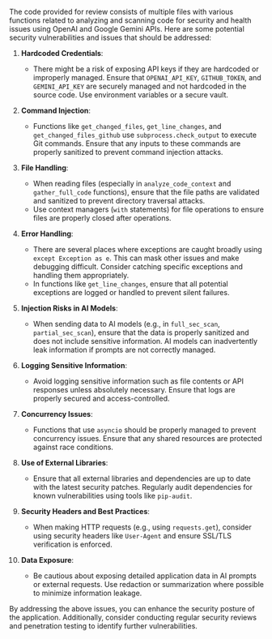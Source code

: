 The code provided for review consists of multiple files with various functions related to analyzing and scanning code for security and health issues using OpenAI and Google Gemini APIs. Here are some potential security vulnerabilities and issues that should be addressed:

1. **Hardcoded Credentials**:
    - There might be a risk of exposing API keys if they are hardcoded or improperly managed. Ensure that `OPENAI_API_KEY`, `GITHUB_TOKEN`, and `GEMINI_API_KEY` are securely managed and not hardcoded in the source code. Use environment variables or a secure vault.

2. **Command Injection**:
    - Functions like `get_changed_files`, `get_line_changes`, and `get_changed_files_github` use `subprocess.check_output` to execute Git commands. Ensure that any inputs to these commands are properly sanitized to prevent command injection attacks.

3. **File Handling**:
    - When reading files (especially in `analyze_code_context` and `gather_full_code` functions), ensure that the file paths are validated and sanitized to prevent directory traversal attacks.
    - Use context managers (`with` statements) for file operations to ensure files are properly closed after operations.

4. **Error Handling**:
    - There are several places where exceptions are caught broadly using `except Exception as e`. This can mask other issues and make debugging difficult. Consider catching specific exceptions and handling them appropriately.
    - In functions like `get_line_changes`, ensure that all potential exceptions are logged or handled to prevent silent failures.

5. **Injection Risks in AI Models**:
    - When sending data to AI models (e.g., in `full_sec_scan`, `partial_sec_scan`), ensure that the data is properly sanitized and does not include sensitive information. AI models can inadvertently leak information if prompts are not correctly managed.

6. **Logging Sensitive Information**:
    - Avoid logging sensitive information such as file contents or API responses unless absolutely necessary. Ensure that logs are properly secured and access-controlled.

7. **Concurrency Issues**:
    - Functions that use `asyncio` should be properly managed to prevent concurrency issues. Ensure that any shared resources are protected against race conditions.

8. **Use of External Libraries**:
    - Ensure that all external libraries and dependencies are up to date with the latest security patches. Regularly audit dependencies for known vulnerabilities using tools like `pip-audit`.

9. **Security Headers and Best Practices**:
    - When making HTTP requests (e.g., using `requests.get`), consider using security headers like `User-Agent` and ensure SSL/TLS verification is enforced.

10. **Data Exposure**:
    - Be cautious about exposing detailed application data in AI prompts or external requests. Use redaction or summarization where possible to minimize information leakage.

By addressing the above issues, you can enhance the security posture of the application. Additionally, consider conducting regular security reviews and penetration testing to identify further vulnerabilities.